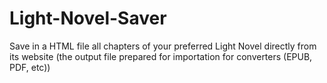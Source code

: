 # Light-Novel-Saver
Save in a HTML file all chapters of your preferred Light Novel directly from its website (the output file prepared for importation for converters (EPUB, PDF, etc))
